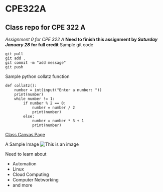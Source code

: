 # CPE322A
## Class repo for CPE 322 A 
*Assignment 0 for CPE 322 A*
**Need to finish this assignment by _Saturday January 28_ for full credit**
Sample git code
```
git pull
git add .
git commit -m "add message"
git push
```
Sample python collatz function
```
def collatz():
    number = int(input("Enter a number: "))
    print(number)
    while number != 1:
        if number % 2 == 0:
            number = number / 2
            print(number)
        else:
            number = number * 3 + 1
            print(number)
```
[Class Canvas Page](https://sit.instructure.com/courses/64902)

A Sample Image
![This is an image](https://external-content.duckduckgo.com/iu/?u=https%3A%2F%2Ftse3.mm.bing.net%2Fth%3Fid%3DOIP.qpHsUsFDoRIEIsS_7AZh0QHaHQ%26pid%3DApi&f=1&ipt=fa76085ef5c81c125bfbb6fcb702deb09fd6e93a29cae3f59208b83544784321&ipo=images)


Need to learn about
+ Automation
+ Linux
+ Cloud Computing
+ Computer Networking
+ and more

